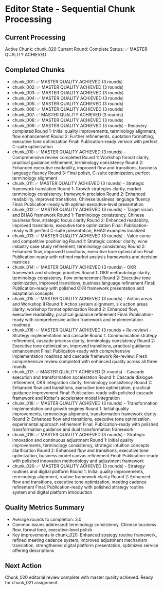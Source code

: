 # Editor State - Sequential Chunk Processing

## Current Processing
Active Chunk: chunk_020
Current Round: Complete
Status: ✅ MASTER QUALITY ACHIEVED

## Completed Chunks
- chunk_001: ✅ MASTER QUALITY ACHIEVED (3 rounds)
- chunk_002: ✅ MASTER QUALITY ACHIEVED (3 rounds)
- chunk_003: ✅ MASTER QUALITY ACHIEVED (3 rounds)
- chunk_004: ✅ MASTER QUALITY ACHIEVED (3 rounds)
- chunk_005: ✅ MASTER QUALITY ACHIEVED (3 rounds)
- chunk_006: ✅ MASTER QUALITY ACHIEVED (3 rounds)
- chunk_007: ✅ MASTER QUALITY ACHIEVED (3 rounds)
- chunk_008: ✅ MASTER QUALITY ACHIEVED (3 rounds)
- chunk_009: ✅ MASTER QUALITY ACHIEVED (3 rounds) - Recovery completed
  Round 1: Initial quality improvements, terminology alignment, flow enhancement
  Round 2: Further refinements, quotation formatting, executive tone optimization
  Final: Publication-ready version with perfect C-suite optimization
- chunk_010: ✅ MASTER QUALITY ACHIEVED (3 rounds) - Comprehensive review completed
  Round 1: Workshop format clarity, practical guidance refinement, terminology consistency
  Round 2: Enhanced executive readability, improved flow and transitions, business language fluency
  Round 3: Final polish, C-suite optimization, perfect terminology alignment
- chunk_011: ✅ MASTER QUALITY ACHIEVED (3 rounds) - Strategic framework translation
  Round 1: Growth strategies clarity, market terminology consistency, framework precision
  Round 2: Enhanced readability, improved transitions, Chinese business language fluency
  Final: Publication-ready with optimal executive-level presentation
- chunk_012: ✅ MASTER QUALITY ACHIEVED (3 rounds) - Target vision and BHAG framework
  Round 1: Terminology consistency, Chinese business flow, strategic focus clarity
  Round 2: Enhanced readability, improved transitions, executive tone optimization
  Final: Publication-ready with perfect C-suite presentation, BHAG examples localized
- chunk_013: ✅ MASTER QUALITY ACHIEVED (3 rounds) - Value curve and competitive positioning
  Round 1: Strategic contour clarity, wine industry case study refinement, terminology consistency
  Round 2: Enhanced flow, improved transitions, executive tone optimization
  Final: Publication-ready with refined market analysis frameworks and decision matrices
- chunk_014: ✅ MASTER QUALITY ACHIEVED (3 rounds) - OKR framework and strategic priorities
  Round 1: OKR methodology clarity, terminology consistency, flow enhancement
  Round 2: Executive tone optimization, improved transitions, business language refinement
  Final: Publication-ready with polished OKR framework presentation and adaptation concepts
- chunk_015: ✅ MASTER QUALITY ACHIEVED (3 rounds) - Action areas and Workshop II
  Round 1: Action system alignment, six action areas clarity, workshop format optimization
  Round 2: Enhanced flow, executive readability, practical guidance refinement
  Final: Publication-ready with comprehensive action framework and implementation roadmap
- chunk_016: ✅ MASTER QUALITY ACHIEVED (3 rounds + Re-review) - Strategy implementation and cascade
  Round 1: Communication strategy refinement, cascade process clarity, terminology consistency
  Round 2: Executive tone optimization, improved transitions, practical guidance enhancement
  Final: Publication-ready with comprehensive implementation roadmap and cascade framework
  Re-review: Fresh comprehensive review completed with enhanced quality across all three rounds
- chunk_017: ✅ MASTER QUALITY ACHIEVED (3 rounds) - Cascade execution and transformation acceleration
  Round 1: Cascade dialogue refinement, OKR integration clarity, terminology consistency
  Round 2: Enhanced flow and transitions, executive tone optimization, practical guidance improvement
  Final: Publication-ready with polished cascade framework and Kotter's accelerator model integration
- chunk_018: ✅ MASTER QUALITY ACHIEVED (3 rounds) - Transformation implementation and growth engines
  Round 1: Initial quality improvements, terminology alignment, transformation framework clarity
  Round 2: Enhanced flow and transitions, executive tone optimization, experimental approach refinement
  Final: Publication-ready with polished transformation guidance and dual transformation framework
- chunk_019: ✅ MASTER QUALITY ACHIEVED (3 rounds) - Strategic innovation and continuous adjustment
  Round 1: Initial quality improvements, terminology consistency, strategic intuition concepts clarification
  Round 2: Enhanced flow and transitions, executive tone optimization, business model canvas refinement
  Final: Publication-ready with polished innovation methodology and adjustment framework
- chunk_020: ✅ MASTER QUALITY ACHIEVED (3 rounds) - Strategy routines and digital platform
  Round 1: Initial quality improvements, terminology alignment, routine framework clarity
  Round 2: Enhanced flow and transitions, executive tone optimization, meeting cadence refinement
  Final: Publication-ready with polished strategy routine system and digital platform introduction

## Quality Metrics Summary

- Average rounds to completion: 3.0
- Common issues addressed: terminology consistency, Chinese business flow, formal tone, executive-level polish
- Key improvements in chunk_020: Enhanced strategy routine framework, refined meeting cadence system, improved adjustment mechanism translation, strengthened digital platform presentation, optimized service offering descriptions

## Next Action

Chunk_020 editorial review complete with master quality achieved. Ready for chunk_021 assignment.
